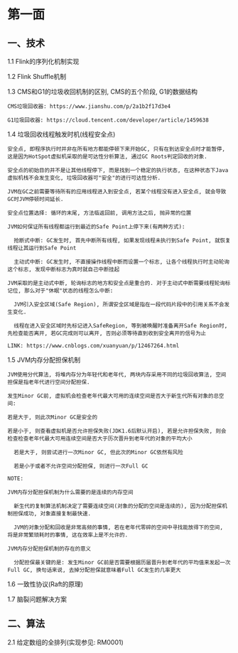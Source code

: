 # 第一面

## 一、技术

  1.1 Flink的序列化机制实现

  1.2 Flink Shuffle机制

  1.3 CMS和G1的垃圾收回机制的区别, CMS的五个阶段, G1的数据结构
    
    CMS垃圾回收器: https://www.jianshu.com/p/2a1b2f17d3e4
    
    G1垃圾回收器: https://cloud.tencent.com/developer/article/1459638

  1.4 垃圾回收线程触发时机(线程安全点)
  
    安全点, 即程序执行时并非在所有地方都能停顿下来开始GC, 只有在到达安全点时才能暂停, 这是因为HotSpot虚拟机采取的是可达性分析算法, 通过GC Roots判定回收的对象. 
    
    安全点的初始目的并不是让其他线程停下, 而是找到一个稳定的执行状态, 在这种状态下Java虚拟机栈不会发生变化, 垃圾回收器可"安全"的进行可达性分析.
    
    JVM在GC之前需要等待所有的应用线程进入到安全点, 若某个线程没有进入安全点, 就会导致GC时JVM停顿时间延长.
  
    安全点位置选择: 循环的末尾, 方法临返回前, 调用方法之后, 抛异常的位置
    
    JVM如何保证所有线程都运行到最近的Safe Point上停下来(有两种方式):
    
      抢断式中断: GC发生时, 首先中断所有线程, 如果发现线程未执行到Safe Point, 就恢复线程让其运行到Safe Point
      
      主动式中断: GC发生时, 不直接操作线程中断而设置一个标志, 让各个线程执行时主动轮询这个标志, 发现中断标志为真时就自己中断挂起
      
    JVM采取的是主动式中断, 轮询标志的地方和安全点是重合的. 对于主动式中断需要线程轮询标记位, 那么对于"休眠"状态的线程怎么中断:
      
      JVM引入安全区域(Safe Region), 所谓安全区域是指在一段代码片段中的引用关系不会发生变化. 
      
      线程在进入安全区域时先标记进入SafeRegion, 等到被唤醒时准备离开Safe Region时, 先检查能否离开, 若GC完成则可以离开, 否则必须等待直到收到安全离开的信号为止
      
    LINK: https://www.cnblogs.com/xuanyuan/p/12467264.html  
    
  1.5 JVM内存分配担保机制

    JVM使用分代算法, 将堆内存分为年轻代和老年代, 两块内存采用不同的垃圾回收算法, 空间担保是指老年代进行空间分配担保.
  
    发生Minor GC前, 虚拟机会检查老年代最大可用的连续空间是否大于新生代所有对象的总空间: 
  
    若是大于, 则此次Minor GC是安全的
  
    若是小于, 则查看虚拟机是否允许担保失败(JDK1.6后默认开启), 若是允许担保失败, 则会检查检查老年代最大可用连续空间是否大于历次晋升到老年代的对象的平均大小 
    
      若是大于, 则尝试进行一次Minor GC, 但此次的Minor GC依然有风险
    
      若是小于或者不允许空间分配担保, 则进行一次Full GC
  
    NOTE: 
  
    JVM内存分配担保机制为什么需要的是连续的内存空间
  
      新生代的复制算法机制决定了需要连续空间(对象的分配的空间是连续的), 因为分配担保机制担保成功, 对象直接复制最快速. 
    
      JVM的对象分配和回收是非常高频的事情, 若在老年代零碎的空间中寻找能放得下的空间, 将是非常繁琐耗时的事情, 这在效率上是不允许的.
  
    JVM内存分配担保机制的存在的意义
    
      分配担保最关键的是: 发生Minor GC前是否需要根据历届晋升到老年代的平均值来发起一次Full GC, 换句话来说, 去掉分配担保就意味着Full GC发生的几率更大
  
  1.6 一致性协议(Raft的原理)

  1.7 脑裂问题解决方案


## 二、算法

  2.1 给定数组的全排列(实现参见: RM0001)  